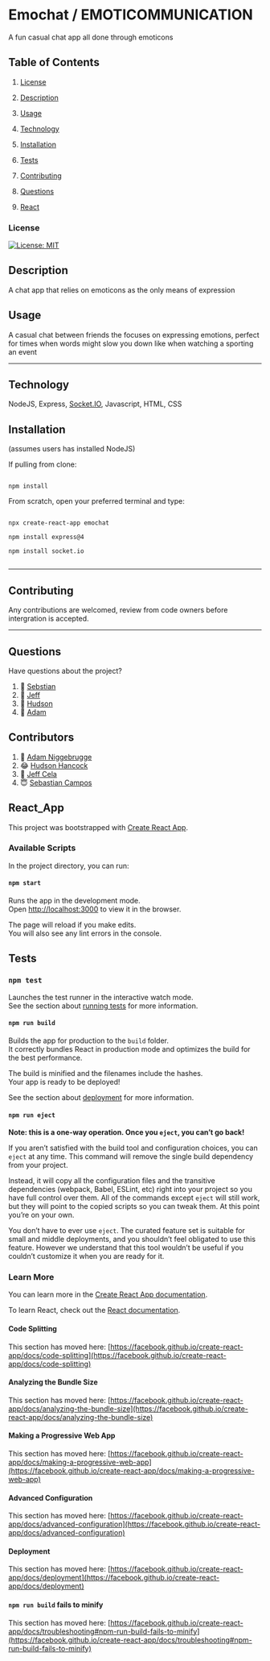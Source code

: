 # Emochat / EMOTICOMMUNICATION
 
A fun casual chat app all done through emoticons 

## Table of Contents

1. [License](#License)

2. [Description](#Description)

3. [Usage](#Usage)

4. [Technology](#Technology)

5. [Installation](#Installation)

6. [Tests](#Tests)

7. [Contributing](#Contributing)

8. [Questions](#Questions)

9. [React](#React_App)


### License

[![License: MIT](https://img.shields.io/badge/License-MIT-yellow.svg)](https://opensource.org/licenses/MIT)

## Description

A chat app that relies on emoticons as the only means of expression

## Usage

A casual chat between friends the focuses on expressing emotions, perfect for times when words might slow you down like when watching a sporting an event

_ _ _ _

## Technology

NodeJS, Express, [Socket.IO](https://socket.io/), Javascript, HTML, CSS

## Installation

(assumes users has installed NodeJS)

If pulling from clone:
```

npm install

```

From scratch, open your preferred terminal and type:

```

npx create-react-app emochat

npm install express@4

npm install socket.io


```

_ _ _ _

## Contributing

Any contributions are welcomed, review from code owners before intergration is accepted.

_ _ _ _

## Questions

Have questions about the project? 

1. :email: [Sebstian](mailto:seb.campos03@gmail.com)
2. :email: [Jeff](mailto:jeffcela@gmail.com)
3. :email: [Hudson](mailto:hudsonhancock@gmail.com)
4. :email: [Adam](mailto:adam.niggebrugge@gmail.com)


## Contributors

1. :hand_over_mouth: [Adam Niggebrugge](https://github.com/adam-niggebrugge)
2. :joy: [Hudson Hancock](https://github.com/hudsonhancock)
3. :money_mouth_face: [Jeff Cela](https://github.com/jeffcela)
4. :innocent: [Sebastian Campos](https://github.com/scampos321)

## React_App

This project was bootstrapped with [Create React App](https://github.com/facebook/create-react-app).

### Available Scripts

In the project directory, you can run:

#### `npm start`

Runs the app in the development mode.\
Open [http://localhost:3000](http://localhost:3000) to view it in the browser.

The page will reload if you make edits.\
You will also see any lint errors in the console.

## Tests

### `npm test`

Launches the test runner in the interactive watch mode.\
See the section about [running tests](https://facebook.github.io/create-react-app/docs/running-tests) for more information.

#### `npm run build`

Builds the app for production to the `build` folder.\
It correctly bundles React in production mode and optimizes the build for the best performance.

The build is minified and the filenames include the hashes.\
Your app is ready to be deployed!

See the section about [deployment](https://facebook.github.io/create-react-app/docs/deployment) for more information.

#### `npm run eject`

**Note: this is a one-way operation. Once you `eject`, you can’t go back!**

If you aren’t satisfied with the build tool and configuration choices, you can `eject` at any time. This command will remove the single build dependency from your project.

Instead, it will copy all the configuration files and the transitive dependencies (webpack, Babel, ESLint, etc) right into your project so you have full control over them. All of the commands except `eject` will still work, but they will point to the copied scripts so you can tweak them. At this point you’re on your own.

You don’t have to ever use `eject`. The curated feature set is suitable for small and middle deployments, and you shouldn’t feel obligated to use this feature. However we understand that this tool wouldn’t be useful if you couldn’t customize it when you are ready for it.

### Learn More

You can learn more in the [Create React App documentation](https://facebook.github.io/create-react-app/docs/getting-started).

To learn React, check out the [React documentation](https://reactjs.org/).

#### Code Splitting

This section has moved here: [https://facebook.github.io/create-react-app/docs/code-splitting](https://facebook.github.io/create-react-app/docs/code-splitting)

#### Analyzing the Bundle Size

This section has moved here: [https://facebook.github.io/create-react-app/docs/analyzing-the-bundle-size](https://facebook.github.io/create-react-app/docs/analyzing-the-bundle-size)

#### Making a Progressive Web App

This section has moved here: [https://facebook.github.io/create-react-app/docs/making-a-progressive-web-app](https://facebook.github.io/create-react-app/docs/making-a-progressive-web-app)

#### Advanced Configuration

This section has moved here: [https://facebook.github.io/create-react-app/docs/advanced-configuration](https://facebook.github.io/create-react-app/docs/advanced-configuration)

#### Deployment

This section has moved here: [https://facebook.github.io/create-react-app/docs/deployment](https://facebook.github.io/create-react-app/docs/deployment)

#### `npm run build` fails to minify

This section has moved here: [https://facebook.github.io/create-react-app/docs/troubleshooting#npm-run-build-fails-to-minify](https://facebook.github.io/create-react-app/docs/troubleshooting#npm-run-build-fails-to-minify)
